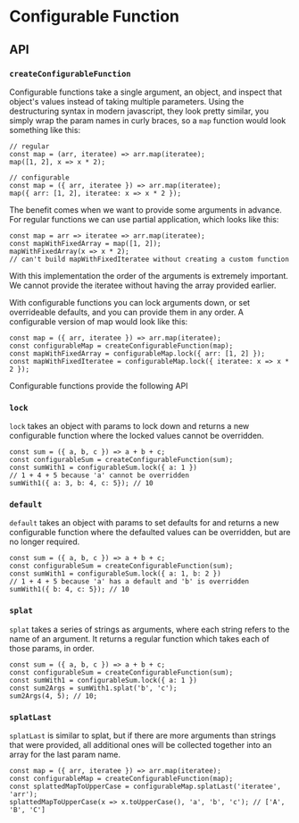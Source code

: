 # Configurable Function

## API

### `createConfigurableFunction`

Configurable functions take a single argument, an object, and inspect that object's values instead of taking multiple parameters. Using the destructuring syntax in modern javascript, they look pretty similar, you simply wrap the param names in curly braces, so a `map` function would look something like this:

```
// regular
const map = (arr, iteratee) => arr.map(iteratee);
map([1, 2], x => x * 2);

// configurable
const map = ({ arr, iteratee }) => arr.map(iteratee);
map({ arr: [1, 2], iteratee: x => x * 2 });
```

The benefit comes when we want to provide some arguments in advance. For regular functions we can use partial application, which looks like this:

```
const map = arr => iteratee => arr.map(iteratee);
const mapWithFixedArray = map([1, 2]);
mapWithFixedArray(x => x * 2);
// can't build mapWithFixedIteratee without creating a custom function
```

With this implementation the order of the arguments is extremely important. We cannot provide the iteratee without having the array provided earlier.

With configurable functions you can lock arguments down, or set overrideable defaults, and you can provide them in any order. A configurable version of map would look like this:

```
const map = ({ arr, iteratee }) => arr.map(iteratee);
const configurableMap = createConfigurableFunction(map);
const mapWithFixedArray = configurableMap.lock({ arr: [1, 2] });
const mapWithFixedIteratee = configurableMap.lock({ iteratee: x => x * 2 });
```

Configurable functions provide the following API

### `lock`

`lock` takes an object with params to lock down and returns a new configurable function where the locked values cannot be overridden.

```
const sum = ({ a, b, c }) => a + b + c;
const configurableSum = createConfigurableFunction(sum);
const sumWith1 = configurableSum.lock({ a: 1 })
// 1 + 4 + 5 because 'a' cannot be overridden
sumWith1({ a: 3, b: 4, c: 5}); // 10
```

### `default`

`default` takes an object with params to set defaults for and returns a new configurable function where the defaulted values can be overridden, but are no longer required.

```
const sum = ({ a, b, c }) => a + b + c;
const configurableSum = createConfigurableFunction(sum);
const sumWith1 = configurableSum.lock({ a: 1, b: 2 })
// 1 + 4 + 5 because 'a' has a default and 'b' is overridden
sumWith1({ b: 4, c: 5}); // 10
```

### `splat`

`splat` takes a series of strings as arguments, where each string refers to the name of an argument. It returns a regular function which takes each of those params, in order.

```
const sum = ({ a, b, c }) => a + b + c;
const configurableSum = createConfigurableFunction(sum);
const sumWith1 = configurableSum.lock({ a: 1 })
const sum2Args = sumWith1.splat('b', 'c');
sum2Args(4, 5); // 10;
```

### `splatLast`

`splatLast` is similar to splat, but if there are more arguments than strings that were provided, all additional ones will be collected together into an array for the last param name.

```
const map = ({ arr, iteratee }) => arr.map(iteratee);
const configurableMap = createConfigurableFunction(map);
const splattedMapToUpperCase = configurableMap.splatLast('iteratee', 'arr');
splattedMapToUpperCase(x => x.toUpperCase(), 'a', 'b', 'c'); // ['A', 'B', 'C']
```
